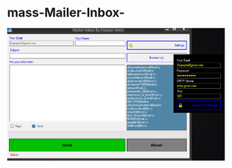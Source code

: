 # mass-Mailer-Inbox-

<img src="https://github.com/methodes-scripts-tools/mass-Mailer-Inbox-/blob/main/mass%20Mailer%20Inbox.PNG" >
